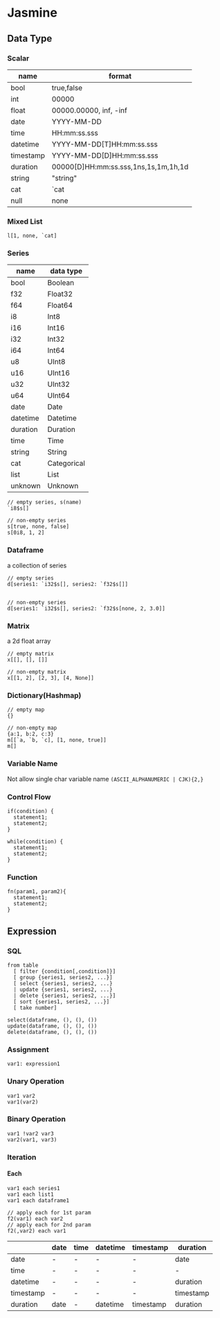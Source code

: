 # Jasmine

## Data Type

### Scalar

| name      | format                               |
| --------- | ------------------------------------ |
| bool      | true,false                           |
| int       | 00000                                |
| float     | 00000.00000, inf, -inf               |
| date      | YYYY-MM-DD                           |
| time      | HH:mm:ss.sss                         |
| datetime  | YYYY-MM-DD[T]HH:mm:ss.sss            |
| timestamp | YYYY-MM-DD[D]HH:mm:ss.sss            |
| duration  | 00000[D]HH:mm:ss.sss,1ns,1s,1m,1h,1d |
| string    | "string"                             |
| cat       | `cat                                 |
| null      | none                                 |

### Mixed List

```
l[1, none, `cat]
```

### Series

| name     | data type   |
| -------- | ----------- |
| bool     | Boolean     |
| f32      | Float32     |
| f64      | Float64     |
| i8       | Int8        |
| i16      | Int16       |
| i32      | Int32       |
| i64      | Int64       |
| u8       | UInt8       |
| u16      | UInt16      |
| u32      | UInt32      |
| u64      | UInt64      |
| date     | Date        |
| datetime | Datetime    |
| duration | Duration    |
| time     | Time        |
| string   | String      |
| cat      | Categorical |
| list     | List        |
| unknown  | Unknown     |

```
// empty series, s(name)
`i8$s[]

// non-empty series
s[true, none, false]
s[0i8, 1, 2]
```

### Dataframe

a collection of series

```
// empty series
d[series1: `i32$s[], series2: `f32$s[]]


// non-empty series
d[series1: `i32$s[], series2: `f32$s[none, 2, 3.0]]
```

### Matrix

a 2d float array

```
// empty matrix
x[[], [], []]

// non-empty matrix
x[[1, 2], [2, 3], [4, None]]
```

### Dictionary(Hashmap)

```
// empty map
{}

// non-empty map
{a:1, b:2, c:3}
m[[`a, `b, `c], [1, none, true]]
m[]
```

### Variable Name

Not allow single char variable name `(ASCII_ALPHANUMERIC | CJK){2,}`

### Control Flow

```
if(condition) {
  statement1;
  statement2;
}

while(condition) {
  statement1;
  statement2;
}
```

### Function

```
fn(param1, param2){
  statement1;
  statement2;
}
```

## Expression

### SQL

```
from table
  [ filter {condition[,condition]}]
  [ group {series1, series2, ...}]
  [ select {series1, series2, ...}
  | update {series1, series2, ...}
  | delete {series1, series2, ...}]
  [ sort {series1, series2, ...}]
  [ take number]

select(dataframe, (), (), ())
update(dataframe, (), (), ())
delete(dataframe, (), (), ())
```

### Assignment

```
var1: expression1
```

### Unary Operation

```
var1 var2
var1(var2)
```

### Binary Operation

```
var1 !var2 var3
var2(var1, var3)
```

### Iteration

#### Each

```
var1 each series1
var1 each list1
var1 each dataframe1

// apply each for 1st param
f2(var1) each var2
// apply each for 2nd param
f2(,var2) each var1
```

|           | date | time | datetime | timestamp | duration  |
| --------- | ---- | ---- | -------- | --------- | --------- |
| date      | -    | -    | -        | -         | date      |
| time      | -    | -    | -        | -         | -         |
| datetime  | -    | -    | -        | -         | duration  |
| timestamp | -    | -    | -        | -         | timestamp |
| duration  | date | -    | datetime | timestamp | duration  |
